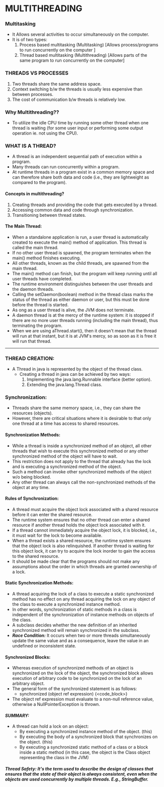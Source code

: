 # MULTITHREADING

### Multitasking
- It Allows several activities to occur simultaneously on the computer.
- It is of two types:
  1. Process based multitasking (Multitasking) [Allows process/programs to run concurrently on the computer ]  
  2. Thread based multitasking (Multithreading) [Allows parts of the same program to run concurrently on the computer]

### THREADS VS PROCESSES
1. Two threads share the same address space.
2. Context switching b/w the threads is usually less expensive than between processes.
3. The cost of communication b/w threads is relatively low.

### Why Multithreading??
- To utilize the idle CPU time by running some other thread when one thread is waiting (for some user input or performing some output operation ie. not using the CPU).

### WHAT IS A THREAD?
- A thread is an independent sequential path of execution within a program.
- Many threads can run concurrently within a program.
- At runtime threads in a program exist in a common memory space and can therefore share both data and code (i.e., they are lightweight as compared to the program).

#### Concepts in multithreading?
1. Creating threads and providing the code that gets executed by a thread.
2.  Accessing common data and code through synchronization.
3. Transitioning between thread states.

#### The Main Thread:
- When a standalone application is run, a user thread is automatically created to execute the main() method of application. This thread is called the main thread.
- If no other user thread is spawned, the program terminates when the main() method finishes executing.
- All other threads, known as the child threads, are spawned from the main thread.
- The main() method can finish, but the program will keep running until all user threads have completed.
- The runtime environment distinguishes between the user threads and the daemon threads.
- Calling the setDaemon(boolean) method in the thread class marks the status of the thread as either daemon or user, but this must be done before the thread is started.
- As ong as a user thread is alive, the JVM does not terminate.
- A daemon thread is at the mercy of the runtime system: it is stopped if there are no more user threads running (including the main thread), thus terminating the program.
- When we are using aThread.start(), then it doesn't mean that the thread will run at that instant, but it is at JVM's mercy, so as soon as it is free it will run that thread.

---
### **THREAD CREATION:**
- A Thread in java is represented by the object of the thread class.
    - Creating a thread in java can be achieved by two ways:
      1. Implementing the java.lang.Runnable interface (better option).
      2. Extending the java.lang.Thread class.

### Synchronization:
- Threads share the same memory space, i.e., they can share the resources (objects).
- However, there are critical situations where it is desirable to that only one thread at a time has access to shared resources.

#### Synchronization Methods:
- While a thread is inside a synchronized method of an object, all other threads that wish to execute this synchronized method or any other synchronized method of the object will have to wait.
- This restriction does not apply to the thread that already has the lock and is executing a synchronized method of the object.
- Such a method can invoke other synchronized methods of the object w/o being blocked.
- Any other thread can always call the non-synchronized methods of the object at any time.

#### Rules of Synchronization:
- A thread must acquire the object lock associated with a shared resource before it can enter the shared resource.
- The runtime system ensures that no other thread can enter a shared resource if another thread holds the object lock associated with it.
- If a thread cannot immediately acquire the object lock, it is blocked, i.e., it must wait for the lock to become available.
- When a thread exists a shared resource, the runtime system ensures that the object lock is also relinquished. If another thread is waiting for this object lock, it can try to acquire the lock inorder to gain the access to the shared resource.
- It should be made clear that the programs should not make any assumptions about the order in which threads are granted ownership of a lock.
 
#### Static Synchronization Methods:
- A thread acquiring the lock of a class to execute a static synchronized method has no effect on any thread acquiring the lock on any object of the class to execute a synchronized instance method.
- In other words, synchronization of static methods in a class is independent of the synchronization of instance methods on objects of the class.
- A subclass decides whether the new definition of an inherited synchronized method will remain synchronized in the subclass.
- ***Race Condition:*** It occurs when two or more threads simultaneously update the same value and as a consequence, leave the value in an undefined or inconsistent state.

#### Synchronized Blocks:
- Whereas execution of synchronized methods of an object is synchronized on the lock of the object, the synchronized block allows execution of arbitrary code to be synchronized on the lock of an arbitrary object.
- The general form of the synchronized statement is as follows:
  - synchronized (object ref expression) {<code_block>}
- The object ref expression must evaluate to a non-null reference value, otherwise a NullPointerException is thrown.
 
#### *SUMMARY:*
- A thread can hold a lock on an object:
  - By executing a synchronized instance method of the object. (this)
  - By executing the body of a synchronized block that synchronizes on the object. (this)
  - By executing a synchronized static method of a class or a block inside a static method (in this case, the object is the Class object representing the class in the JVM)

##### Thread Safety: It's the term used to describe the design of classes that ensures that the state of their object is always consistent, even when the objects are used concurrently by multiple threads. E.g., StringBuffer.